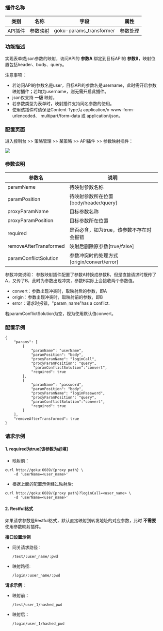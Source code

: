 ### 插件名称

| 类别 |  名称 |  字段  | 属性  |
| ------------ | ------------ | ------------ |------------ |
| API插件 | 参数映射 | goku-params_transformer | 参数处理 |


### 功能描述

实现表单或json参数的映射，访问API的 **参数A** 绑定到目标API的 **参数B**，映射位置包括header、body、query。

注意事项：
* 若访问API的参数名是user，目标API的参数名是username，此时需开启参数映射插件；若均为username，则无需开启此插件。
* json仅支持 **一级** 映射。
* 若参数类型为表单时，映射插件支持同名参数的使用。
* 使用该插件时请保证Content-Type为 application/x-www-form-urlencoded、 multipart/form-data 或 application/json。

### 配置页面

进入控制台 >> 策略管理 >> 某策略 >> API插件 >> 参数映射插件：

![](http://data.eolinker.com/course/MciueHY274fe71f0b50c5092e3774aeeccc1a1f29ca9a32)

### 参数说明

| 参数名 | 说明   | 
| ------------ | ------------ |  
|  paramName | 待映射参数名称 | 
| paramPosition  | 待映射参数所在位置[body/header/query] |
| proxyParamName  | 目标参数名称 |   
| proxyParamPosition  | 目标参数所在位置 |  
| required  | 是否必含，如为true，该参数不存在时会报错 | 
| removeAfterTransformed  | 映射后删除原参数[true/false] | 
| paramConflictSolution  |  参数冲突时的处理方式 [origin/convert/error] |

参数冲突说明：
参数映射插件配置了参数A转换成参数B，但是直接请求时既传了A，又传了B，此时为参数出现冲突，参数B实际上会接收两个参数值。
* convert：参数出现冲突时，取映射后的参数，即A
* origin：参数出现冲突时，取映射前的参数，即B
* error：请求时报错，"param_name"has a conflict.

若paramConflictSolution为空，视为使用默认值convert。

### 配置示例

```
{
    "params": [
        {
            "paramName": "userName", 
            "paramPosition": "body", 
            "proxyParamName": "loginCall",
            "proxyParamPosition": "query",
             "paramConflictSolution":"convert",
            "required": true 
        },
        {
            "paramName": "password",
            "paramPosition": "body", 
            "proxyParamName": "loginPassword",
            "proxyParamPosition": "query",
            "paramConflictSolution":"convert",
            "required": true
        }
    ],
    "removeAfterTransformed": true
}
```

### 请求示例

#### 1. required为true[该参数为必填]

* 映射前：

```
curl http://goku:6689/{proxy path} \
    -d 'userName=<user_name>'
```
* 根据上面的配置示例经过映射后:

```
curl http://goku:6689/{proxy path}?loginCall=<user_name> \
    -d 'userName=<user_name>'
```

#### 2. Restful格式

如果请求参数是Restful格式，默认直接映射到转发地址的对应参数，此时 **不需要** 使用参数映射插件。

**接口设置示例**

 * 网关请求路径：

    ```
    /test/:user_name/:pwd
    ```
  
 * 映射路径:

    ```
    /login/:user_name/:pwd
    ```
    
**请求示例**：

 * 映射前：

    ```
    /test/user_1/hashed_pwd
    ```

 * 映射后：

    ```
    /login/user_1/hashed_pwd
    ```
